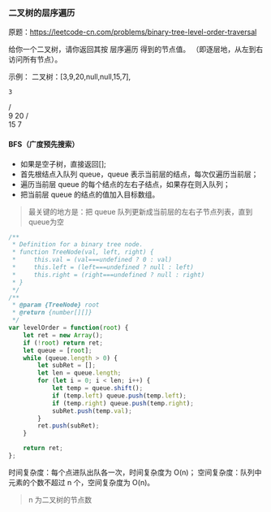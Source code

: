 ### 二叉树的层序遍历

原题：https://leetcode-cn.com/problems/binary-tree-level-order-traversal

给你一个二叉树，请你返回其按 层序遍历 得到的节点值。 （即逐层地，从左到右访问所有节点）。

示例：
二叉树：[3,9,20,null,null,15,7],

    3
   / \
  9  20
    /  \
   15   7

#### BFS（广度预先搜索）
- 如果是空子树，直接返回[];
- 首先根结点入队列 queue，queue 表示当前层的结点，每次仅遍历当前层；
- 遍历当前层 queue 的每个结点的左右子结点，如果存在则入队列；
- 把当前层 queue 的结点的值加入目标数组。

> 最关键的地方是：把 queue 队列更新成当前层的左右子节点列表，直到queue为空

```js
/**
 * Definition for a binary tree node.
 * function TreeNode(val, left, right) {
 *     this.val = (val===undefined ? 0 : val)
 *     this.left = (left===undefined ? null : left)
 *     this.right = (right===undefined ? null : right)
 * }
 */
/**
 * @param {TreeNode} root
 * @return {number[][]}
 */
var levelOrder = function(root) {
    let ret = new Array();
    if (!root) return ret;
    let queue = [root];
    while (queue.length > 0) {
        let subRet = [];
        let len = queue.length;
        for (let i = 0; i < len; i++) {
            let temp = queue.shift();
            if (temp.left) queue.push(temp.left);
            if (temp.right) queue.push(temp.right);
            subRet.push(temp.val);
        }
        ret.push(subRet);
    }

    return ret;
};
```

时间复杂度：每个点进队出队各一次，时间复杂度为 O(n)；
空间复杂度：队列中元素的个数不超过 n 个，空间复杂度为 O(n)。
> n 为二叉树的节点数